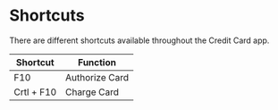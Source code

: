 # Shortcuts

There are different shortcuts available throughout the Credit Card app.

| Shortcut   | Function       |
|------------|----------------|
| F10        | Authorize Card |
| Crtl + F10 | Charge Card    |

